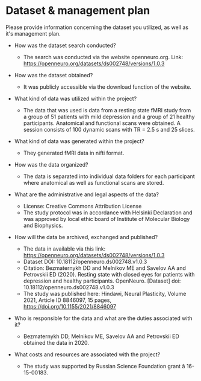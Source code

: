 # Dataset & management plan

Please provide information concerning the dataset you utilized, as well as it's management plan.

* How was the dataset search conducted?
  * The search was conducted via the website openneuro.org. Link: https://openneuro.org/datasets/ds002748/versions/1.0.3

* How was the dataset obtained?
  * It was publicly accessible via the download function of the website.

* What kind of data was utilized within the project?
  * The data that was used is data from a resting state fMRI study from a group of 51 patients with mild depression and a group of 21 healthy participants. Anatomical and functional scans were obtained. A session consists of 100 dynamic scans with TR = 2.5 s and 25 slices. 

* What kind of data was generated within the project?
  * They generated fMRI data in nifti format.

* How was the data organized?
  * The data is separated into individual data folders for each participant where anatomical as well as functional scans are stored.  

* What are the administrative and legal aspects of the data?
  * License: Creative Commons Attribution License
  * The study protocol was in accordance with Helsinki Declaration and was approved by local ethic board of Institute of Molecular Biology and Biophysics.

* How will the data be archived, exchanged and published?
  * The data in available via this link: https://openneuro.org/datasets/ds002748/versions/1.0.3
  * Dataset DOI: 10.18112/openneuro.ds002748.v1.0.3 
  * Citation: Bezmaternykh DD and Melnikov ME and Savelov AA and Petrovskii ED (2020). Resting state with closed eyes for patients with depression and healthy participants. OpenNeuro. [Dataset] doi: 10.18112/openneuro.ds002748.v1.0.3
  * The study was published here: Hindawi, Neural Plasticity, Volume 2021, Article ID 8846097, 15 pages, https://doi.org/10.1155/2021/8846097


* Who is responsible for the data and what are the duties associated with it?
  * Bezmaternykh DD, Melnikov ME, Savelov AA and Petrovskii ED obtained the data in 2020.

* What costs and resources are associated with the project?

  * The study was supported by Russian Science Foundation grant â 16-15-00183.
